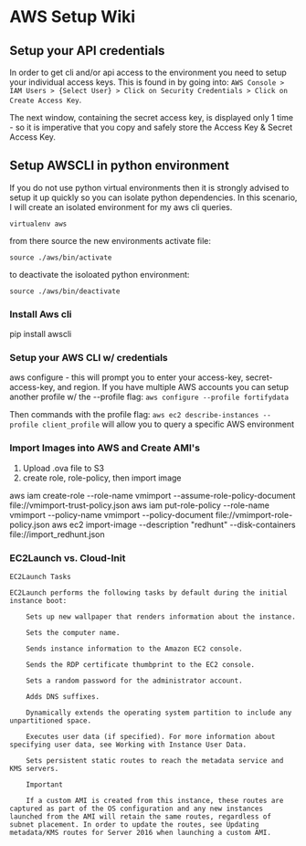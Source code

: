 # AWS Setup Wiki 

## Setup your API credentials

In order to get cli and/or api access to the environment you need to setup your individual access keys.  This is found in by going into: `AWS Console > IAM Users > {Select User} > Click on Security Credentials > Click on Create Access Key`.  

The next window, containing the secret access key, is displayed only 1 time - so it is imperative that you copy and safely store the Access Key & Secret Access Key.

## Setup AWSCLI in python environment
If you do not use python virtual environments then it is strongly advised to setup it up quickly so you can isolate python dependencies.  In this scenario, I will create an isolated environment for my aws cli queries.

```
virtualenv aws 
```

from there source the new environments activate file: 

```
source ./aws/bin/activate
```

to deactivate the isoloated python environment: 
``` 
source ./aws/bin/deactivate
```

### Install Aws cli
pip install awscli

### Setup your AWS CLI w/ credentials
aws configure  - this will prompt you to enter your access-key, secret-access-key, and region.  If you have multiple AWS accounts you can setup another profile w/ the --profile flag: ` aws configure --profile fortifydata `

Then commands with the profile flag: `aws ec2 describe-instances --profile client_profile` will allow you to query a specific AWS environment

### Import Images into AWS and Create AMI's
1. Upload .ova file to S3
2. create role, role-policy, then import image

aws iam create-role --role-name vmimport --assume-role-policy-document file://vmimport-trust-policy.json
aws iam put-role-policy --role-name vmimport --policy-name vmimport --policy-document file://vmimport-role-policy.json
aws ec2 import-image --description "redhunt" --disk-containers file://import_redhunt.json


### EC2Launch vs. Cloud-Init



```
EC2Launch Tasks

EC2Launch performs the following tasks by default during the initial instance boot:

    Sets up new wallpaper that renders information about the instance.

    Sets the computer name.

    Sends instance information to the Amazon EC2 console.

    Sends the RDP certificate thumbprint to the EC2 console.

    Sets a random password for the administrator account.

    Adds DNS suffixes.

    Dynamically extends the operating system partition to include any unpartitioned space.

    Executes user data (if specified). For more information about specifying user data, see Working with Instance User Data.

    Sets persistent static routes to reach the metadata service and KMS servers.

    Important

    If a custom AMI is created from this instance, these routes are captured as part of the OS configuration and any new instances launched from the AMI will retain the same routes, regardless of subnet placement. In order to update the routes, see Updating metadata/KMS routes for Server 2016 when launching a custom AMI.


```